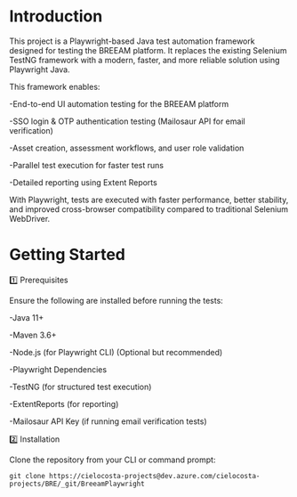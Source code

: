 # Introduction 
This project is a Playwright-based Java test automation framework designed for testing the BREEAM platform. It replaces the existing Selenium TestNG framework with a modern, faster, and more reliable solution using Playwright Java.

This framework enables:

-End-to-end UI automation testing for the BREEAM platform

-SSO login & OTP authentication testing (Mailosaur API for email verification)

-Asset creation, assessment workflows, and user role validation

-Parallel test execution for faster test runs

-Detailed reporting using Extent Reports


With Playwright, tests are executed with faster performance, better stability, and improved cross-browser compatibility compared to traditional Selenium WebDriver.

# Getting Started
1️⃣ Prerequisites

Ensure the following are installed before running the tests:

-Java 11+

-Maven 3.6+

-Node.js (for Playwright CLI) (Optional but recommended)

-Playwright Dependencies

-TestNG (for structured test execution)

-ExtentReports (for reporting)

-Mailosaur API Key (if running email verification tests)

2️⃣ Installation

Clone the repository from your CLI or command prompt:

`git clone https://cielocosta-projects@dev.azure.com/cielocosta-projects/BRE/_git/BreeamPlaywright`